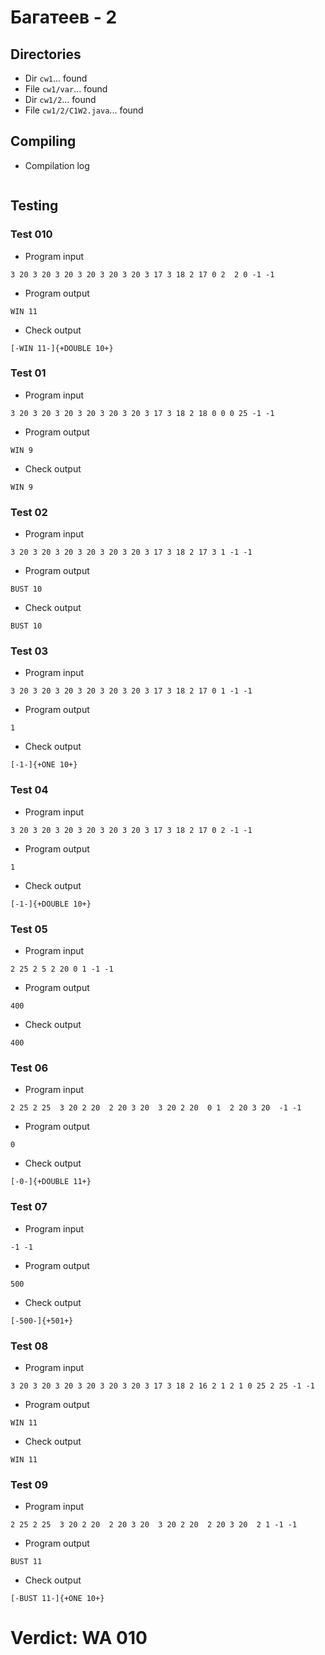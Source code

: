 # Багатеев - 2
## Directories
- Dir `cw1`... found
- File `cw1/var`... found
- Dir `cw1/2`... found
- File `cw1/2/C1W2.java`... found
## Compiling
- Compilation log
```

```
## Testing
### Test 010
- Program input
```
3 20 3 20 3 20 3 20 3 20 3 20 3 17 3 18 2 17 0 2  2 0 -1 -1

```
- Program output
```
WIN 11

```
- Check output
```
[-WIN 11-]{+DOUBLE 10+}

```
### Test 01
- Program input
```
3 20 3 20 3 20 3 20 3 20 3 20 3 17 3 18 2 18 0 0 0 25 -1 -1

```
- Program output
```
WIN 9

```
- Check output
```
WIN 9

```
### Test 02
- Program input
```
3 20 3 20 3 20 3 20 3 20 3 20 3 17 3 18 2 17 3 1 -1 -1

```
- Program output
```
BUST 10

```
- Check output
```
BUST 10

```
### Test 03
- Program input
```
3 20 3 20 3 20 3 20 3 20 3 20 3 17 3 18 2 17 0 1 -1 -1

```
- Program output
```
1

```
- Check output
```
[-1-]{+ONE 10+}

```
### Test 04
- Program input
```
3 20 3 20 3 20 3 20 3 20 3 20 3 17 3 18 2 17 0 2 -1 -1

```
- Program output
```
1

```
- Check output
```
[-1-]{+DOUBLE 10+}

```
### Test 05
- Program input
```
2 25 2 5 2 20 0 1 -1 -1

```
- Program output
```
400

```
- Check output
```
400

```
### Test 06
- Program input
```
2 25 2 25  3 20 2 20  2 20 3 20  3 20 2 20  0 1  2 20 3 20  -1 -1

```
- Program output
```
0

```
- Check output
```
[-0-]{+DOUBLE 11+}

```
### Test 07
- Program input
```
-1 -1

```
- Program output
```
500

```
- Check output
```
[-500-]{+501+}

```
### Test 08
- Program input
```
3 20 3 20 3 20 3 20 3 20 3 20 3 17 3 18 2 16 2 1 2 1 0 25 2 25 -1 -1

```
- Program output
```
WIN 11

```
- Check output
```
WIN 11

```
### Test 09
- Program input
```
2 25 2 25  3 20 2 20  2 20 3 20  3 20 2 20  2 20 3 20  2 1 -1 -1

```
- Program output
```
BUST 11

```
- Check output
```
[-BUST 11-]{+ONE 10+}

```
# Verdict: WA 010
